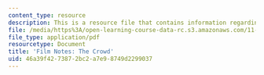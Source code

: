 ```yaml
---
content_type: resource
description: This is a resource file that contains information regarding the crowd.
file: /media/https%3A/open-learning-course-data-rc.s3.amazonaws.com/11-139-the-city-in-film-spring-2015/46a39f4273872bc2a7e98749d2299037_MIT11_139S15_TheCrowd.pdf
file_type: application/pdf
resourcetype: Document
title: 'Film Notes: The Crowd'
uid: 46a39f42-7387-2bc2-a7e9-8749d2299037
---
```

